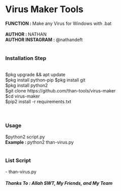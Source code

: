 # Virus Maker Tools
<b> FUNCTION : </b> Make any Virus for Windows with .bat
<br><br>
<b> AUTHOR : </b> NATHAN<br>
<b> AUTHOR INSTAGRAM : </b> @nathandeft<br><br>
<h3> Installation Step </h3><br>
$pkg upgrade && apt update <br>
$pkg install python-pip
$pkg install git<br>
$pkg install python2<br>
$git clone https://github.com/than-tools/virus-maker<br>
$cd virus-maker<br>
$pip2 install -r requirements.txt<br>
<br><br>
<h3>Usage</h3>
$python2 script.py
<br>
<b>Example : </b> python2 than-virus.py
<br><br>
<h3>List Script</h3>
- than-virus.py
<br>
<h5> Thanks To : Allah SWT, My Friends, and My Team</h5>
